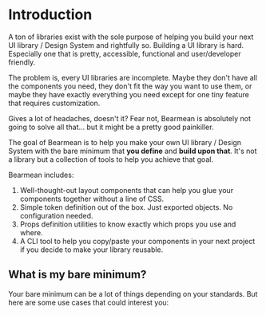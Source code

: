 # Introduction

A ton of libraries exist with the sole purpose of helping you build your next UI library / Design System and rightfully
so.
Building a UI library is hard. Especially one that is pretty, accessible, functional and user/developer friendly.

The problem is, every UI libraries are incomplete. Maybe they don't have all the components you need, they
don't fit the way you want to use them, or maybe they have exactly everything you need except for one tiny feature that
requires customization.

Gives a lot of headaches, doesn't it? Fear not, Bearmean is absolutely not going to solve all that... but it might be a
pretty good painkiller.

The goal of Bearmean is to help you make your own UI library / Design System with the bare minimum that **you define**
and **build upon that**.
It's not a library but a collection of tools to help you achieve that goal.

Bearmean includes:

1. Well-thought-out layout components that can help you glue your components together without a line of CSS.
2. Simple token definition out of the box. Just exported objects. No configuration needed.
3. Props definition utilities to know exactly which props you use and where.
4. A CLI tool to help you copy/paste your components in your next project if you decide to make your library reusable.

## What is my bare minimum?

Your bare minimum can be a lot of things depending on your standards.
But here are some use cases that could interest you:

[//]: # (-)

[//]: # (Bearmean is a collection of tools that can help build your next UI library/Design Pattern.)



